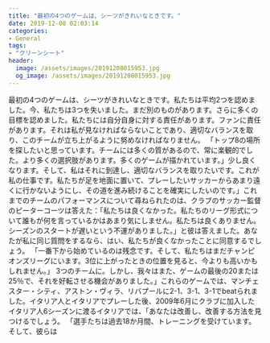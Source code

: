 ```yaml
---
title: "最初の4つのゲームは、シーツがきれいなときです。"
date: 2019-12-08 02:03:14
categories:
- General
tags:
- "クリーンシート"
header:
  image: /assets/images/20191208015953.jpg
  og_image: /assets/images/20191208015953.jpg
---
```


最初の4つのゲームは、シーツがきれいなときです。私たちは平均2つを認めました。今、私たちは3つを失いました。まだ別のものがあります。さらに多くの目標を認めました。私たちには自分自身に対する責任があります。ファンに責任があります。それは私が見なければならないことであり、適切なバランスを取り、このチームが立ち上がるように努めなければなりません。 「トップ8の場所を探したいと思っています。チームには多くの質があるので、常に楽観的でした。より多くの選択肢があります。多くのゲームが描かれています。」少し良くなります。そして、私はそれに到達し、適切なバランスを取りたいです。これが私の仕事です。私たちが足を地面に置いて、プレーしたいサッカーからあまり遠くに行かないようにし、その道を進み続けることを確実にしたいのです。」これまでのチームのパフォーマンスについて尋ねられたのは、クラブのサッカー監督のピーターコーツは答えた：「私たちは良くなかった。私たちのリーグ形式について誰もが何を言っているかはあまり気にしません。私たちは良くありません。シーズンのスタートが遅いという不運がありました。」と彼は答えました。あなたが私に同じ質問をするなら、はい、私たちが良くなかったことに同意するでしょう。 「一番下から始めているのは残念です。そして、私たちはまだチャンピオンズリーグにいます。3位に上がったときの位置を見ると、今よりも高いかもしれません。」 3つのチームに。しかし、我々はまた、ゲームの最後の20または25％で、それを好転させる機会がありました。」これらのゲームでは、マンチェスター・シティ、アストン・ヴィラ、リバプールに2-1、3-1、3-1でbeatられました。イタリア人とイタリアでプレーした後、2009年6月にクラブに加入したイタリア人6シーズンに渡るイタリアでは、「あなたは改善し、改善する方法を見つけるでしょう。 「選手たちは過去18か月間、トレーニングを受けています。そして、彼らは
